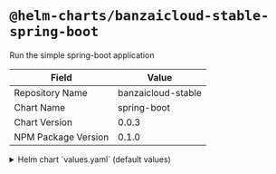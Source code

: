 # `@helm-charts/banzaicloud-stable-spring-boot`

Run the simple spring-boot application

| Field               | Value              |
| ------------------- | ------------------ |
| Repository Name     | banzaicloud-stable |
| Chart Name          | spring-boot        |
| Chart Version       | 0.0.3              |
| NPM Package Version | 0.1.0              |

<details>

<summary>Helm chart `values.yaml` (default values)</summary>

```yaml
image:
  repository: 'openjdk'
  tag: '8-jdk-alpine'
  pullPolicy: 'IfNotPresent'

artifactUrl: ''

replicas: 1

resources:
  requests:
    memory: 250Mi
    cpu: 40m
  limits:
    memory: 2Gi
    cpu: 1

env: {}
#  - name: "JAVA_OPTS2"
#    value: "-Dserver.port=8080"

service:
  name: tomcat
  type: ClusterIP
  internalPort: 8080
  externalPort: 8080
  ## Service annotations
  ##
  annotations: {}

## Annotations to be added to Application pods
##
podAnnotations:
  prometheus.io/scrape: 'true'
  prometheus.io/port: '9030'
  prometheus.io/path: '/'

## alertmanager Ingress hostnames with optinal path
## Must be provided if Ingress is enabled
##

ingress:
  ## If true, Application Ingress will be created
  ##
  enabled: false
  hosts:
    - /
  #    - /hello-world
  #    - foo.example.com/hello-world

  ## Ingress annotations
  ##
  annotations:
    kubernetes.io/ingress.class: traefik
    traefik.frontend.rule.type: PathPrefixStrip
```

</details>
